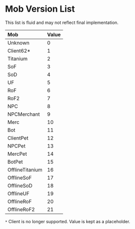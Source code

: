# Mob Version List

This list is fluid and may not reflect final implementation.

| Mob | Value |
| :--- | :--- |
| Unknown | 0 |
| Client62* | 1 |
| Titanium | 2 |
| SoF | 3 |
| SoD | 4 |
| UF | 5 |
| RoF | 6 |
| RoF2 | 7 |
| NPC | 8 |
| NPCMerchant | 9 |
| Merc | 10 |
| Bot | 11 |
| ClientPet | 12 |
| NPCPet | 13 |
| MercPet | 14 |
| BotPet | 15 |
| OfflineTitanium | 16 |
| OfflineSoF | 17 |
| OfflineSoD | 18 |
| OfflineUF | 19 |
| OfflineRoF | 20 |
| OfflineRoF2 | 21 |

`*` Client is no longer supported. Value is kept as a placeholder.

